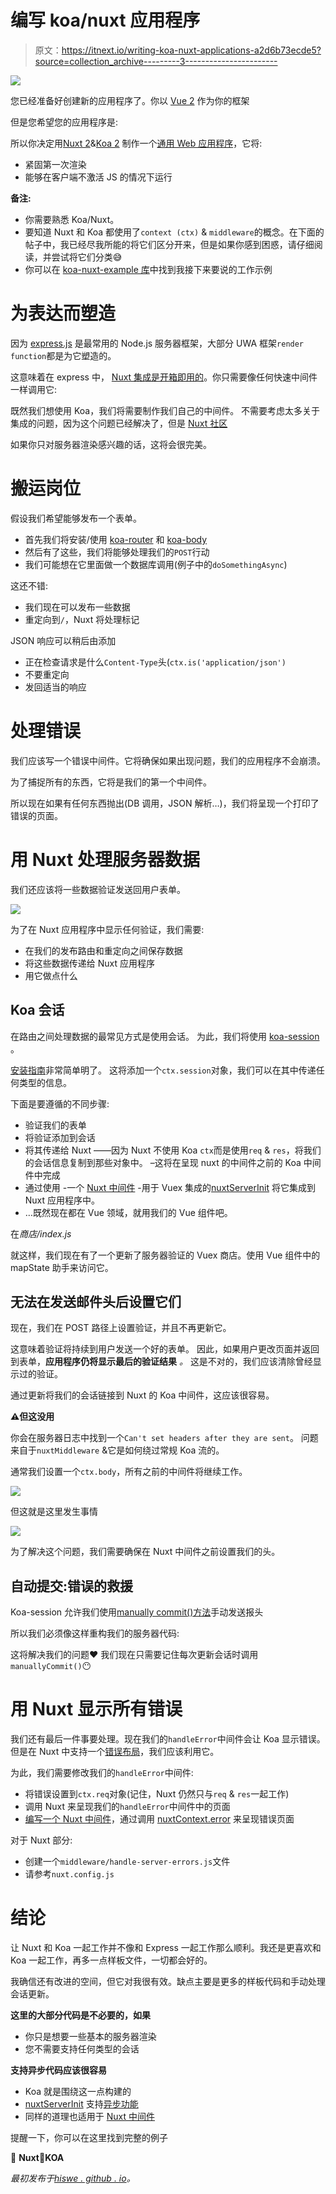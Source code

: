 # 编写 koa/nuxt 应用程序

> 原文：<https://itnext.io/writing-koa-nuxt-applications-a2d6b73ecde5?source=collection_archive---------3----------------------->

![](img/423cf5cb6900a035dcde9da92685bf9a.png)

您已经准备好创建新的应用程序了。你以 [Vue 2](https://vuejs.org/) 作为你的框架

但是您希望您的应用程序是:

所以你决定用[Nuxt 2](https://nuxtjs.org/)&[Koa 2](https://koajs.com/)
制作一个[通用 Web 应用程序](https://hiswe.github.io/2018/12-vue-with-nuxt/)，它将:

*   紧固第一次渲染
*   能够在客户端不激活 JS 的情况下运行

**备注:**

*   你需要熟悉 Koa/Nuxt。
*   要知道 Nuxt 和 Koa 都使用了`context (ctx)` & `middleware`的概念。在下面的帖子中，我已经尽我所能的将它们区分开来，但是如果你感到困惑，请仔细阅读，并尝试将它们分类😅
*   你可以在 [koa-nuxt-example 库](https://github.com/Hiswe/koa-nuxt-example)中找到我接下来要说的工作示例

# 为表达而塑造

因为 [express.js](https://expressjs.com/) 是最常用的 Node.js 服务器框架，大部分 UWA 框架`render function`都是为它塑造的。

这意味着在 express 中， [Nuxt 集成是开箱即用的](https://github.com/nuxt/create-nuxt-app/blob/master/template/server/index-express.js)。你只需要像任何快速中间件一样调用它:

既然我们想使用 Koa，我们将需要制作我们自己的中间件。
不需要考虑太多关于集成的问题，因为这个问题已经解决了，但是 [Nuxt 社区](https://github.com/nuxt/create-nuxt-app/blob/master/template/server/index-koa.js)

如果你只对服务器渲染感兴趣的话，这将会很完美。

# 搬运岗位

假设我们希望能够发布一个表单。

*   首先我们将安装/使用 [koa-router](https://www.npmjs.com/package/koa-router) 和 [koa-body](https://www.npmjs.com/package/koa-body)
*   然后有了这些，我们将能够处理我们的`POST`行动
*   我们可能想在它里面做一个数据库调用(例子中的`doSomethingAsync`)

这还不错:

*   我们现在可以发布一些数据
*   重定向到`/`，Nuxt 将处理标记

JSON 响应可以稍后由添加

*   正在检查请求是什么`Content-Type`头(`ctx.is('application/json')`
*   不要重定向
*   发回适当的响应

# 处理错误

我们应该写一个错误中间件。它将确保如果出现问题，我们的应用程序不会崩溃。

为了捕捉所有的东西，它将是我们的第一个中间件。

所以现在如果有任何东西抛出(DB 调用，JSON 解析…)，我们将呈现一个打印了错误的页面。

# 用 Nuxt 处理服务器数据

我们还应该将一些数据验证发送回用户表单。

![](img/347402a1a135429349d401889f3dc255.png)

为了在 Nuxt 应用程序中显示任何验证，我们需要:

*   在我们的发布路由和重定向之间保存数据
*   将这些数据传递给 Nuxt 应用程序
*   用它做点什么

## Koa 会话

在路由之间处理数据的最常见方式是使用会话。
为此，我们将使用 [koa-session](https://www.npmjs.com/package/koa-session) 。

[安装指南](https://www.npmjs.com/package/koa-session#example)非常简单明了。
这将添加一个`ctx.session`对象，我们可以在其中传递任何类型的信息。

下面是要遵循的不同步骤:

*   验证我们的表单
*   将验证添加到会话
*   将其传递给 Nuxt
    ——因为 Nuxt 不使用 Koa `ctx`而是使用`req` & `res`，将我们的会话信息复制到那些对象中。
    –这将在呈现 nuxt 的中间件之前的 Koa 中间件中完成
*   通过使用
    -一个 [Nuxt 中间件](https://nuxtjs.org/guide/routing#middleware)
    -用于 Vuex 集成的[nuxtServerInit](https://nuxtjs.org/guide/vuex-store#the-nuxtserverinit-action)
    将它集成到 Nuxt 应用程序中。
*   …既然现在都在 Vue 领域，就用我们的 Vue 组件吧。

在*商店/index.js*

就这样，我们现在有了一个更新了服务器验证的 Vuex 商店。使用 Vue 组件中的 mapState 助手来访问它。

## 无法在发送邮件头后设置它们

现在，我们在 POST 路径上设置验证，并且不再更新它。

这意味着验证将持续到用户发送一个好的表单。
因此，如果用户更改页面并返回到表单，**应用程序仍将显示最后的验证结果** *。*
这是不对的，我们应该清除曾经显示过的验证。

通过更新将我们的会话链接到 Nuxt 的 Koa 中间件，这应该很容易。

**⚠️但这没用**

你会在服务器日志中找到一个`Can't set headers after they are sent`。
问题来自于`nuxtMiddleware` &它是如何绕过常规 Koa 流的。

通常我们设置一个`ctx.body`，所有之前的中间件将继续工作。

![](img/23ae7049c463c53ee6b31701d9d95951.png)

但这就是这里发生事情

![](img/1e423a8ad29502e14e50d6463f6485a5.png)

为了解决这个问题，我们需要确保在 Nuxt 中间件之前设置我们的头。

## 自动提交:错误的救援

Koa-session 允许我们使用[manually commit()方法](https://www.npmjs.com/package/koa-session#sessionmanuallycommit)手动发送报头

所以我们必须像这样重构我们的服务器代码:

这将解决我们的问题❤️
我们现在只需要记住每次更新会话时调用`manuallyCommit()`😶

# 用 Nuxt 显示所有错误

我们还有最后一件事要处理。现在我们的`handleError`中间件会让 Koa 显示错误。但是在 Nuxt 中支持一个[错误布局](https://nuxtjs.org/guide/views#error-page)，我们应该利用它。

为此，我们需要修改我们的`handleError`中间件:

*   将错误设置到`ctx.req`对象(记住，Nuxt 仍然只与`req` & `res`一起工作)
*   调用 Nuxt 来呈现我们的`handleError`中间件中的页面
*   [编写一个 Nuxt 中间件](https://nuxtjs.org/guide/routing#middleware)，通过调用 [nuxtContext.error](https://nuxtjs.org/api/context) 来呈现错误页面

对于 Nuxt 部分:

*   创建一个`middleware/handle-server-errors.js`文件
*   请参考`nuxt.config.js`

# 结论

让 Nuxt 和 Koa 一起工作并不像和 Express 一起工作那么顺利。我还是更喜欢和 Koa 一起工作，再多一点样板文件，一切都会好的。

我确信还有改进的空间，但它对我很有效。缺点主要是更多的样板代码和手动处理会话更新。

**这里的大部分代码是不必要的，如果**

*   你只是想要一些基本的服务器渲染
*   您不需要支持任何类型的会话

**支持异步代码应该很容易**

*   Koa 就是围绕这一点构建的
*   [nuxtServerInit](https://nuxtjs.org/guide/vuex-store#the-nuxtserverinit-action) 支持[异步功能](https://developer.mozilla.org/en-US/docs/Web/JavaScript/Reference/Statements/async_function)
*   同样的道理也适用于 [Nuxt 中间件](https://nuxtjs.org/guide/routing#middleware)

提醒一下，你可以在这里找到完整的例子

💚 **Nuxt💙KOA**

*最初发布于*[*hiswe . github . io*](https://hiswe.github.io/2018/13-koa-nuxt/)*。*